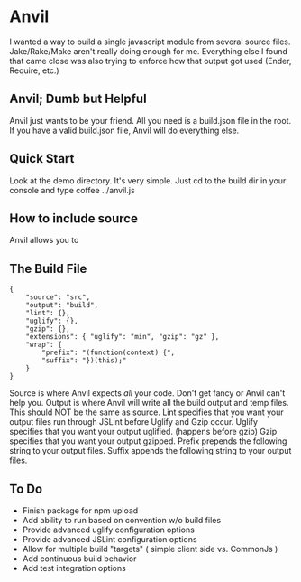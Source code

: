 # Anvil

I wanted a way to build a single javascript module from several source files. Jake/Rake/Make aren't really doing enough for me. Everything else I found that came close was also trying to enforce how that output got used (Ender, Require, etc.)

## Anvil; Dumb but Helpful

Anvil just wants to be your friend. All you need is a build.json file in the root. If you have a valid build.json file, Anvil will do everything else.

## Quick Start

Look at the demo directory. It's very simple. Just cd to the build dir in your console and type
    coffee ../anvil.js

## How to include source

Anvil allows you to

## The Build File

    {
        "source": "src",
        "output": "build",
        "lint": {},
        "uglify": {},
        "gzip": {},
        "extensions": { "uglify": "min", "gzip": "gz" },
        "wrap": {
            "prefix": "(function(context) {",
            "suffix": "})(this);"
        }
    }

Source is where Anvil expects *all* your code. Don't get fancy or Anvil can't help you.
Output is where Anvil will write all the build output and temp files. This should NOT be the same as source.
Lint specifies that you want your output files run through JSLint before Uglify and Gzip occur.
Uglify specifies that you want your output uglified. (happens before gzip)
Gzip specifies that you want your output gzipped.
Prefix prepends the following string to your output files.
Suffix appends the following string to your output files.

## To Do

* Finish package for npm upload
* Add ability to run based on convention w/o build files
* Provide advanced uglify configuration options
* Provide advanced JSLint configuration options
* Allow for multiple build "targets" ( simple client side vs. CommonJs )
* Add continuous build behavior
* Add test integration options